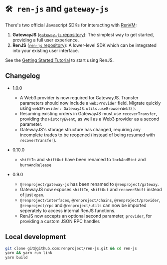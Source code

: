 # `🛠️ ren-js` and `gateway-js`

There's two official Javascript SDKs for interacting with [RenVM](https://renproject.io):

1. **GatewayJS** ([`gateway-js` repository](./packages/lib/gateway)): The simplest way to get started, providing a full user experience.
2. **RenJS** ([`ren-js` repository](./packages/lib/ren)): A lower-level SDK which can be integrated into your existing user interface.

See the [Getting Started Tutorial](https://docs.renproject.io/developers/tutorial/getting-started) to start using RenJS.

## Changelog

* 1.0.0
  * A Web3 provider is now required for GatewayJS. Transfer parameters should now include a `web3Provider` field. Migrate quickly using `web3Provider: GatewayJS.utils.useBrowserWeb3()`.
  * Resuming existing orders in GatewayJS must use `recoverTransfer`, providing the `HistoryEvent`, as well as a Web3 provider as a second parameter.
  * GatewayJS's storage structure has changed, requiring any incomplete trades to be reopened (instead of being resumed with `recoverTransfer`).

* 0.10.0
  * `shiftIn` and `shiftOut` have been renamed to `lockAndMint` and `burnAndRelease`

* 0.9.0
  * `@renproject/gateway-js` has been renamed to `@renproject/gateway`.
  * GatewayJS now exposes `shiftIn`, `shiftOut` and `recoverShift` instead of just `open`.
  * `@renproject/interfaces`, `@renproject/chains`, `@renproject/provider`, `@renproject/rpc` and `@renproject/utils` can now be imported seperately to access internal RenJS functions.
  * RenJS now accepts an optional second parameter, `provider`, for providing a custom JSON RPC handler.

## Local development

```sh
git clone git@github.com:renproject/ren-js.git && cd ren-js
yarn && yarn run link
yarn build
```